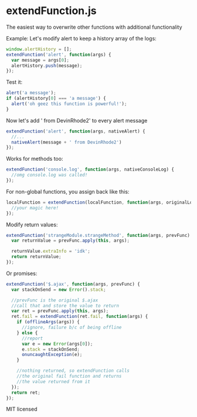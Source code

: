 extendFunction.js
=================

The easiest way to overwrite other functions with additional functionality
 
Example:
Let's modify alert to keep a history array of the logs:
```javascript
window.alertHistory = [];
extendFunction('alert', function(args) {
  var message = args[0];
  alertHistory.push(message);
});
```

Test it:
```javascript
alert('a message');
if (alertHistory[0] === 'a message') {
  alert('oh geez this function is powerful!');
}
```

Now let's add ' from DevinRhode2' to every alert message
```javascript
extendFunction('alert', function(args, nativeAlert) {
  //...
  nativeAlert(message + ' from DevinRhode2')
});
```
Works for methods too:
```javascript
extendFunction('console.log', function(args, nativeConsoleLog) {
  //omg console.log was called!
});
```
 
For non-global functions, you assign back like this:
```javascript
localFunction = extendFunction(localFunction, function(args, originalLocalFunction){
  //your magic here!
});
```
 
Modify return values:
```javascript
extendFunction('strangeModule.strangeMethod', function(args, prevFunc) {
  var returnValue = prevFunc.apply(this, args);

  returnValue.extraInfo = 'idk';
  return returnValue;
});
```

Or promises:
```javascript
extendFunction('$.ajax', function(args, prevFunc) {
  var stackOnSend = new Error().stack;

  //prevFunc is the original $.ajax
  //call that and store the value to return
  var ret = prevFunc.apply(this, args);
  ret.fail = extendFunction(ret.fail, function(args) {
    if (offlineArgs(args)) {
      //ignore, failure b/c of being offline
    } else {
      //report
      var e = new Error(args[0]);
      e.stack = stackOnSend;
      onuncaughtException(e);
    }

    //nothing returned, so extendFunction calls
    //the original fail function and returns
    //the value returned from it
  });
  return ret;
});
```

MIT licensed
